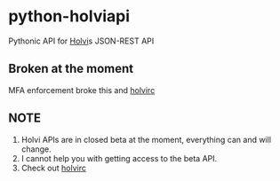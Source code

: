 # python-holviapi

Pythonic API for [Holvi][holvi]s JSON-REST API

## Broken at the moment

MFA enforcement broke this and [holvirc][holvirc]

## NOTE

  1. Holvi APIs are in closed beta at the moment, everything can and will change.
  2. I cannot help you with getting access to the beta API.
  3. Check out [holvirc][holvirc]

[holvirc]: https://github.com/rambo/python-holvirc
[holvi]: https://about.holvi.com/en/
